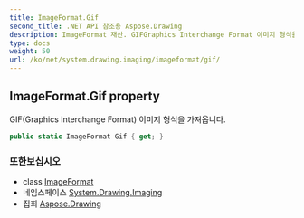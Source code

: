 ```yaml
---
title: ImageFormat.Gif
second_title: .NET API 참조용 Aspose.Drawing
description: ImageFormat 재산. GIFGraphics Interchange Format 이미지 형식을 가져옵니다.
type: docs
weight: 50
url: /ko/net/system.drawing.imaging/imageformat/gif/
---
```

## ImageFormat.Gif property

GIF(Graphics Interchange Format) 이미지 형식을 가져옵니다.

```csharp
public static ImageFormat Gif { get; }
```

### 또한보십시오

* class [ImageFormat](../)
* 네임스페이스 [System.Drawing.Imaging](../../imageformat/)
* 집회 [Aspose.Drawing](../../../)


